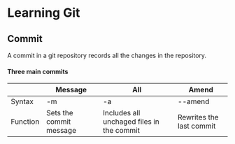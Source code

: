 # Learning Git
## Commit 

A commit in a git repository records all the changes in the repository. 

#### Three main commits

|   | Message |  All | Amend |
| - | ------- | ---- | ----- |
| Syntax | -m | -a | --amend |
| Function| Sets the commit message | Includes all unchaged files in the commit | Rewrites the last commit |